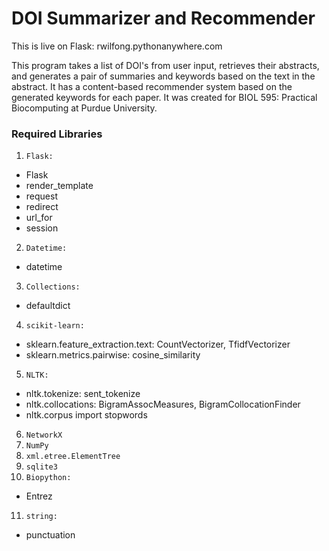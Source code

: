 # DOI Summarizer and Recommender 

This is live on Flask: rwilfong.pythonanywhere.com

This program takes a list of DOI's from user input, retrieves their abstracts, and generates a pair of summaries and keywords based on the text in the abstract. It has a content-based recommender system based on the generated keywords for each paper. It was created for BIOL 595: Practical Biocomputing at Purdue University.

### Required Libraries
1. ``Flask:`` 
  - Flask
  - render_template
  - request
  - redirect
  - url_for
  - session 
2. ``Datetime:`` 
  - datetime
3. ``Collections:``
  - defaultdict 
4. ``scikit-learn:``
  - sklearn.feature_extraction.text: CountVectorizer, TfidfVectorizer
  - sklearn.metrics.pairwise: cosine_similarity
5. ``NLTK:``
  - nltk.tokenize: sent_tokenize
  - nltk.collocations: BigramAssocMeasures, BigramCollocationFinder
  - nltk.corpus import stopwords
6. ``NetworkX``
7. ``NumPy``
8. ``xml.etree.ElementTree``
9. ``sqlite3``
10. ``Biopython:``
  - Entrez
11. ``string:``
  - punctuation 

